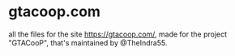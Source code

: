 # gtacoop.com
all the files for the site https://gtacoop.com/, made for the project "GTACooP", that's maintained by @TheIndra55.
